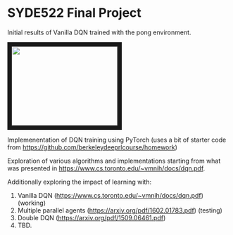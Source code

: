 # SYDE522 Final Project

Initial results of Vanilla DQN trained with the pong environment. 

<a href="http://www.youtube.com/watch?feature=player_embedded&v=gvLfe2pQrbs
" target="_blank"><img src="http://img.youtube.com/vi/gvLfe2pQrbs/0.jpg" 
alt="" width="240" height="180" border="10" /></a>


Implemenentation of DQN training using PyTorch (uses a bit of starter code from https://github.com/berkeleydeeprlcourse/homework)

Exploration of various algorithms and implementations starting from what was presented in https://www.cs.toronto.edu/~vmnih/docs/dqn.pdf. 

Additionally exploring the impact of learning with:

1. Vanilla DQN (https://www.cs.toronto.edu/~vmnih/docs/dqn.pdf) (working)
2. Multiple parallel agents (https://arxiv.org/pdf/1602.01783.pdf) (testing)
3. Double DQN (https://arxiv.org/pdf/1509.06461.pdf) 
4. TBD.
